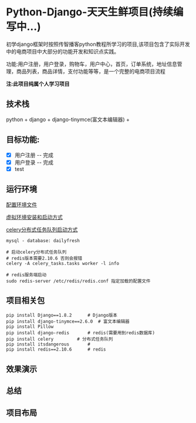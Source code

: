 # Python-Django-天天生鲜项目(持续编写中...)

初学django框架时按照传智播客python教程所学习的项目,该项目包含了实际开发中的电商项目中大部分的功能开发和知识点实践。

功能:用户注册，用户登录，购物车，用户中心，首页，订单系统，地址信息管理，商品列表，商品详情，支付功能等等，是一个完整的电商项目流程

__注:此项目纯属个人学习项目__

## 技术栈
python + django + django-tinymce(富文本编辑器) +

## 目标功能:
- [x] 用户注册 -- 完成
- [x] 用户登录 -- 完成
- [x] test 

## 运行环境

[配置环境文件](https://github.com/yuanwenq/dailyfresh/blob/dev/dailyfresh/settings.py)

[虚拟环境安装和启动方式]()

[celery分布式任务队列启动方式]()
```
mysql - database: dailyfresh

# 启动celery分布式任务队列
# redis版本需要2.10.6 否则会报错
celery -A celery_tasks.tasks worker -l info

# redis服务端启动
sudo redis-server /etc/redis/redis.conf 指定加载的配置文件

```
## 项目相关包
```
pip install Django==1.8.2 	   # Django版本
pip install django-tinymce==2.6.0  # 富文本编辑器
pip install Pillow
pip install django-redis	   # redis(需要用到redis数据库)
pip install celery		   # 分布式任务队列
pip install itsdangerous	   # 
pip install redis==2.10.6	   # redis
```

## 效果演示

## 总结

## 项目布局
